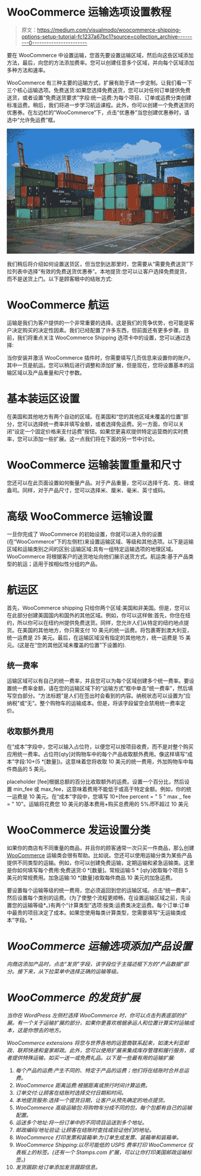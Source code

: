 # WooCommerce 运输选项设置教程

> 原文：<https://medium.com/visualmodo/woocommerce-shipping-options-setup-tutorial-fc1237a67bc1?source=collection_archive---------0----------------------->

要在 WooCommerce 中设置运输，您首先要设置运输区域，然后向这些区域添加方法，最后，向您的方法添加费率。您可以创建任意多个区域，并向每个区域添加多种方法和速率。

WooCommerce 有三种主要的运输方式，扩展有助于进一步定制。让我们看一下三个核心运输选项。免费送货:如果您选择免费送货，您可以对任何订单提供免费送货，或者设置“免费送货要求”字段:统一运费:为每个项目、订单或运费分类创建标准运费。稍后，我们将进一步学习航运课程。此外，你可以创建一个免费送货的优惠券。在左边栏的“WooCommerce”下，点击“优惠券”当您创建优惠券时，请选中“允许免运费”框。

![](img/bac3356f09972c17b0596f1b6ec836da.png)

我们稍后将介绍如何设置送货区，但当您到达那里时，您需要从“需要免费送货”下拉列表中选择“有效的免费送货优惠券”。本地提货:您可以让客户选择免费提货，而不是送货上门。以下是顾客眼中的结账方式:

# WooCommerce 航运

运输是我们为客户提供的一个非常重要的选择。这是我们的竞争优势，也可能是客户决定购买的决定性因素。我们已经配置了许多东西，但前面还有更多步骤。目前，我们将重点关注 WooCommerce Shipping 选项卡中的设置，您可以通过选择:

当你安装并激活 WooCommerce 插件时，你需要填写几页信息来设置你的账户。其中一页是航运。您可以稍后进行调整和添加扩展，但是现在，您将设置基本的运输区域以及产品重量和尺寸参数。

# 基本装运区设置

在美国和其他地方有两个自动的区域。在美国和“您的其他区域未覆盖的位置”部分，您可以选择统一费率并填写金额，或者选择免运费。另一方面，你可以关闭“设定一个固定价格来支付运费”按钮。如果您更喜欢提供特定运营商的实时费率，您可以添加一些扩展。这一点我们将在下面的另一节中讨论。

# WooCommerce 运输装置重量和尺寸

您还可以在此页面设置如何衡量产品。对于产品重量，您可以选择千克、克、磅或盎司。同样，对于产品尺寸，您可以选择米、厘米、毫米、英寸或码。

# 高级 WooCommerce 运输设置

一旦你完成了 WooCommerce 的初始设置，你就可以进入你的设置(在“WooCommerce”下的左侧栏)来设置运输区域、等级和其他选项。以下是运输区域和运输类别之间的区别:运输区域:具有一组特定运输选项的地理区域。WooCommerce 将根据客户的送货地址向他们展示送货方式。航运类:基于产品类型的航运；适用于按相似性分组的产品。

# 航运区

首先，WooCommerce shipping 只给你两个区域:美国和非美国。但是，您可以在此部分创建美国国内和国外的其他区域。例如，你可以这样做:首先，你住在纽约，所以你可以在纽约州提供免费送货。同样，您允许人们从特定的纽约地点提货。在美国的其他地方，你只需支付 10 美元的统一运费。将包裹寄到澳大利亚，统一运费是 25 美元。最后，在运输区域没有指定的其他地方，统一运费是 15 美元。(这是在“您的其他区域未覆盖的位置”下设置的).

## 统一费率

运输区域可以有自己的统一费率，并且您可以为每个区域创建多个统一费率。要设置统一费率金额，请在您的运输区域下的“运输方式”框中单击“统一费率”，然后填写空白部分。“方法标题”是人们在签出时会看到的内容。纳税状态可以设置为“应纳税”或“无”。整个购物车的运输成本。但是，将该字段留空会禁用统一费率定价。

## 收取额外费用

在“成本”字段中，您可以输入占位符，以便您可以按项目收费，而不是对整个购买应用统一费率。占位符[qty]对购物车中的每个产品收取额外费用。像这样填写“成本”字段:10+(5 *[数量])。这意味着您将收取 10 美元的统一费用，外加购物车中每件商品的 5 美元。

placeholder [fee]根据总额的百分比收取额外的运费。设置一个百分比，然后设置 min_fee 或 max_fee，这意味着费用不能低于或高于特定金额。例如，你的统一运费是 10 美元。在“成本”字段中，您填写 10+[fee percent = " 5 " max _ fee = " 10"。运输将花费您 10 美元的基本费用+购买总费用的 5%*而*不超过 10 美元

# WooCommerce 发运设置分类

如果你的商店有不同重量的商品，并且你的顾客通常一次只买一件商品，那么创建 [WooCommerce](https://visualmodo.com/why-use-woocommerce/) 运输类会很有帮助。比如说。您还可以使用运输分类为某些产品提供不同类型的运输。例如，你可以创建免费运输，定期运输和紧急运输类。这里是你如何填写每个费用:免费送货:0 *[数量]。常规运输:5 * [qty]收取每个项目 5 美元的常规费用。加急运输:10 *[数量]收取每件商品 10 美元的加急运费。

要设置每个运输等级的统一费用，您必须返回到您的运输区域。点击“统一费率”，然后设置每个类别的运费。(为了使整个流程更顺畅，在设置运输区域之前，先设置您的运输等级*。)有两个“计算类型”选项:按类:运费类决定运费。每个订单:订单中最贵的项目决定了成本。如果您使用每类计算类型，您需要填写“无运输类成本”字段。*

# *WooCommerce 运输选项添加产品设置*

*向商店添加产品时，点击“发货”字段，该字段位于主描述框下方的“产品数据”部分。接下来，从下拉菜单中选择正确的运输等级。*

# *WooCommerce 的发货扩展*

*当你在 WordPress 左侧栏选择 WooCommerce 时，你可以点击列表底部的扩展。有一个关于运输扩展的部分，如果你更喜欢根据承运人和位置计算实时运输成本，这是你想去的地方。*

*WooCommerce extensions 将您与世界各地的运营商联系起来，如澳大利亚邮政、联邦快递和皇家邮政。此外，您可以使用扩展来集成库存管理和履行服务，或者提供特殊运输，如买一送一或免费礼品。以下是一些最有用的运输扩展:*

1.  *每个产品的运费:产生不同的、特定于产品的运费；他们将在结账时合并总运费。*
2.  *WooCommerce 距离运费:根据距离或旅行时间计算运费。*
3.  *订单交付:让顾客在结账时选择交付日期和时间。*
4.  *本地提货服务:选择一个提货日期，让客户从预先确定的地点提货。*
5.  *WooCommerce 高级运输包:将购物车分成不同的包，每个包都有自己的运输配置。*
6.  *运送多个地址:将一份订单中的不同项目运送到多个地址。*
7.  *邮政编码/地址验证:让顾客在结账时查找或验证他们的地址。*
8.  *WooCommerce 打印发票和装箱单:为订单生成发票、装箱单和装箱单。*
9.  *WooCommerce Shipping:以尽可能低的 USPS 费率打印 WooCommerce 仪表板上的标签。(还有一个 Stamps.com 扩展，可以让你打印美国邮政运输标签。)*
10.  *发货跟踪:给订单添加发货跟踪信息。*